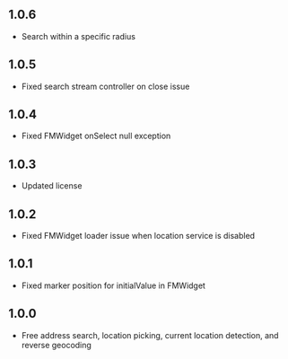 ## 1.0.6

- Search within a specific radius

## 1.0.5

- Fixed search stream controller on close issue

## 1.0.4

- Fixed FMWidget onSelect null exception

## 1.0.3

- Updated license

## 1.0.2

- Fixed FMWidget loader issue when location service is disabled

## 1.0.1

- Fixed marker position for initialValue in FMWidget

## 1.0.0

- Free address search, location picking, current location detection, and reverse geocoding
